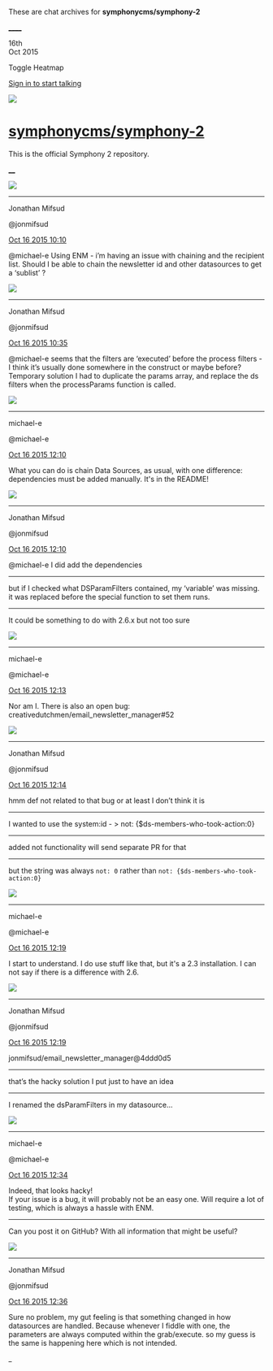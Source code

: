 These are chat archives for **symphonycms/symphony-2**

[__](/symphonycms/symphony-2/archives/2015/10/17)[__](/symphonycms/symphony-2/archives/2015/10/15)

16th  
Oct 2015

Toggle Heatmap

[Sign in to start talking](/login?action=login&button=archive-login)

![](https://avatars-02.gitter.im/group/iv/3/57542c45c43b8c601977197e?s=48)

#  [symphonycms/symphony-2](/symphonycms/symphony-2)

This is the official Symphony 2 repository.

[ __](/orgs/symphonycms/rooms "More symphonycms rooms")

![](https://avatars1.githubusercontent.com/u/859775?v=3&s=30)

____

Jonathan Mifsud

@jonmifsud

[Oct 16 2015
10:10](https://gitter.im/symphonycms/symphony-2?at=5620cd2f3d5f024c41761f2b)

@michael-e Using ENM - i’m having an issue with chaining and the recipient
list. Should I be able to chain the newsletter id and other datasources to get
a ‘sublist’ ?

![](https://avatars1.githubusercontent.com/u/859775?v=3&s=30)

____

Jonathan Mifsud

@jonmifsud

[Oct 16 2015
10:35](https://gitter.im/symphonycms/symphony-2?at=5620d2e068cecef349869ba2)

@michael-e seems that the filters are ‘executed’ before the process filters -
I think it’s usually done somewhere in the construct or maybe before?
Temporary solution I had to duplicate the params array, and replace the ds
filters when the processParams function is called.

![](https://avatars2.githubusercontent.com/u/40072?v=3&s=30)

____

michael-e

@michael-e

[Oct 16 2015
12:10](https://gitter.im/symphonycms/symphony-2?at=5620e92c68cecef349869ed2)

What you can do is chain Data Sources, as usual, with one difference:
dependencies must be added manually. It's in the README!

![](https://avatars1.githubusercontent.com/u/859775?v=3&s=30)

____

Jonathan Mifsud

@jonmifsud

[Oct 16 2015
12:10](https://gitter.im/symphonycms/symphony-2?at=5620e94168cecef349869ed5)

@michael-e I did add the dependencies

____

but if I checked what DSParamFilters contained, my ‘variable’ was missing. it
was replaced before the special function to set them runs.

____

It could be something to do with 2.6.x but not too sure

![](https://avatars2.githubusercontent.com/u/40072?v=3&s=30)

____

michael-e

@michael-e

[Oct 16 2015
12:13](https://gitter.im/symphonycms/symphony-2?at=5620e9ce68cecef349869ef7)

Nor am I. There is also an open bug:
creativedutchmen/email_newsletter_manager#52

![](https://avatars1.githubusercontent.com/u/859775?v=3&s=30)

____

Jonathan Mifsud

@jonmifsud

[Oct 16 2015
12:14](https://gitter.im/symphonycms/symphony-2?at=5620ea2068cecef349869f08)

hmm def not related to that bug or at least I don’t think it is

____

I wanted to use the system:id - > not: {$ds-members-who-took-action:0}

____

added not functionality will send separate PR for that

____

but the string was always `not: 0` rather than `not: {$ds-members-who-took-
action:0}`

![](https://avatars2.githubusercontent.com/u/40072?v=3&s=30)

____

michael-e

@michael-e

[Oct 16 2015
12:19](https://gitter.im/symphonycms/symphony-2?at=5620eb448b09e2973cce9995)

I start to understand. I do use stuff like that, but it's a 2.3 installation.
I can not say if there is a difference with 2.6.

![](https://avatars1.githubusercontent.com/u/859775?v=3&s=30)

____

Jonathan Mifsud

@jonmifsud

[Oct 16 2015
12:19](https://gitter.im/symphonycms/symphony-2?at=5620eb5477333bcf6d92e878)

jonmifsud/email_newsletter_manager@4ddd0d5

____

that’s the hacky solution I put just to have an idea

____

I renamed the dsParamFilters in my datasource...

![](https://avatars2.githubusercontent.com/u/40072?v=3&s=30)

____

michael-e

@michael-e

[Oct 16 2015
12:34](https://gitter.im/symphonycms/symphony-2?at=5620eede3d5f024c41762413)

Indeed, that looks hacky!  
If your issue is a bug, it will probably not be an easy one. Will require a
lot of testing, which is always a hassle with ENM.

____

Can you post it on GitHub? With all information that might be useful?

![](https://avatars1.githubusercontent.com/u/859775?v=3&s=30)

____

Jonathan Mifsud

@jonmifsud

[Oct 16 2015
12:36](https://gitter.im/symphonycms/symphony-2?at=5620ef4177333bcf6d92e928)

Sure no problem, my gut feeling is that something changed in how datasources
are handled. Because whenever I fiddle with one, the parameters are always
computed within the grab/execute. so my guess is the same is happening here
which is not intended.

_

